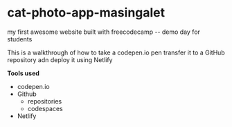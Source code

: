# cat-photo-app-masingalet
my first awesome website built with freecodecamp -- demo day for students

This is a walkthrough of how to take a codepen.io pen 
transfer it to a GitHub repository adn deploy it using Netlify

**Tools used**
* codepen.io
* Github
    * repositories
    * codespaces
* Netlify
